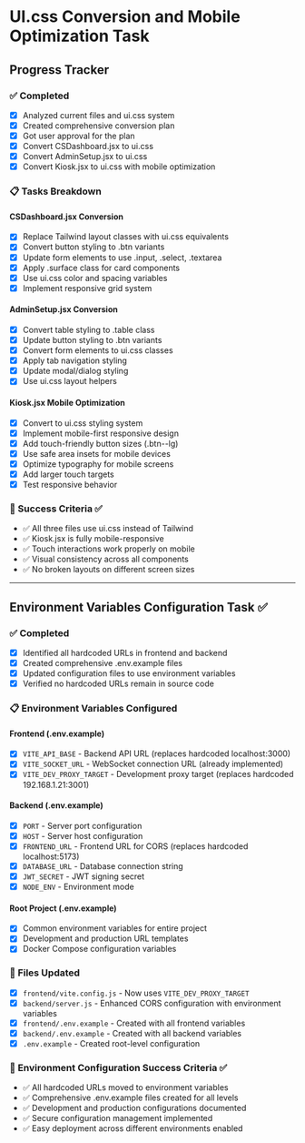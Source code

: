 # UI.css Conversion and Mobile Optimization Task

## Progress Tracker

### ✅ Completed
- [x] Analyzed current files and ui.css system
- [x] Created comprehensive conversion plan
- [x] Got user approval for the plan
- [x] Convert CSDashboard.jsx to ui.css
- [x] Convert AdminSetup.jsx to ui.css  
- [x] Convert Kiosk.jsx to ui.css with mobile optimization

### 📋 Tasks Breakdown

#### CSDashboard.jsx Conversion
- [x] Replace Tailwind layout classes with ui.css equivalents
- [x] Convert button styling to .btn variants
- [x] Update form elements to use .input, .select, .textarea
- [x] Apply .surface class for card components
- [x] Use ui.css color and spacing variables
- [x] Implement responsive grid system

#### AdminSetup.jsx Conversion  
- [x] Convert table styling to .table class
- [x] Update button styling to .btn variants
- [x] Convert form elements to ui.css classes
- [x] Apply tab navigation styling
- [x] Update modal/dialog styling
- [x] Use ui.css layout helpers

#### Kiosk.jsx Mobile Optimization
- [x] Convert to ui.css styling system
- [x] Implement mobile-first responsive design
- [x] Add touch-friendly button sizes (.btn--lg)
- [x] Use safe area insets for mobile devices
- [x] Optimize typography for mobile screens
- [x] Add larger touch targets
- [x] Test responsive behavior

### 🎯 Success Criteria ✅
- ✅ All three files use ui.css instead of Tailwind
- ✅ Kiosk.jsx is fully mobile-responsive
- ✅ Touch interactions work properly on mobile
- ✅ Visual consistency across all components
- ✅ No broken layouts on different screen sizes

---

## Environment Variables Configuration Task ✅

### ✅ Completed
- [x] Identified all hardcoded URLs in frontend and backend
- [x] Created comprehensive .env.example files
- [x] Updated configuration files to use environment variables
- [x] Verified no hardcoded URLs remain in source code

### 📋 Environment Variables Configured

#### Frontend (.env.example)
- [x] `VITE_API_BASE` - Backend API URL (replaces hardcoded localhost:3000)
- [x] `VITE_SOCKET_URL` - WebSocket connection URL (already implemented)
- [x] `VITE_DEV_PROXY_TARGET` - Development proxy target (replaces hardcoded 192.168.1.21:3001)

#### Backend (.env.example)
- [x] `PORT` - Server port configuration
- [x] `HOST` - Server host configuration
- [x] `FRONTEND_URL` - Frontend URL for CORS (replaces hardcoded localhost:5173)
- [x] `DATABASE_URL` - Database connection string
- [x] `JWT_SECRET` - JWT signing secret
- [x] `NODE_ENV` - Environment mode

#### Root Project (.env.example)
- [x] Common environment variables for entire project
- [x] Development and production URL templates
- [x] Docker Compose configuration variables

### 🔧 Files Updated
- [x] `frontend/vite.config.js` - Now uses `VITE_DEV_PROXY_TARGET`
- [x] `backend/server.js` - Enhanced CORS configuration with environment variables
- [x] `frontend/.env.example` - Created with all frontend variables
- [x] `backend/.env.example` - Created with all backend variables
- [x] `.env.example` - Created root-level configuration

### 🎯 Environment Configuration Success Criteria ✅
- ✅ All hardcoded URLs moved to environment variables
- ✅ Comprehensive .env.example files created for all levels
- ✅ Development and production configurations documented
- ✅ Secure configuration management implemented
- ✅ Easy deployment across different environments enabled
